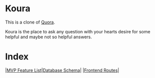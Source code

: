 # Koura

This is a clone of [Quora](https://www.quora.com/).

Koura is the place to ask any question with your hearts desire for some helpful and maybe not so helpful answers. 

# Index 
|[MVP Feature List](https://github.com/DavidPhamThinkful/React-Project/wiki/Features)|[Database Schema](https://github.com/DavidPhamThinkful/React-Project/wiki/Database-Schema)|
|[Frontend Routes](https://github.com/DavidPhamThinkful/React-Project/wiki/Frontend-Routes)|
